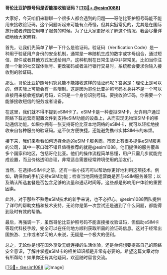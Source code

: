 **哥伦比亚护照号码是否能接收验证码？[[TG💪+ @esim1088](https://t.me/s/esim1088)]**

大家好，今天咱们来聊聊一个很多人都会遇到的问题——哥伦比亚护照号码能不能用来接收验证码。这个问题听起来可能有点奇怪，但其实挺常见的，尤其是在国际旅行或者跨国使用电子服务的时候。为了让大家更好地了解这个情况，我会尽量详细地给大家解释。

首先，让我们先简单了解一下什么是验证码。验证码（Verification Code）是一种用于验证用户身份的安全机制，通常是一串随机生成的数字或字母组合，通过短信、邮件或者其他方式发送给用户。这种机制在日常生活中非常常见，比如当你注册一个新的社交媒体账号、更改密码或者进行银行交易时，系统都会要求你输入接收到的验证码。

那么，哥伦比亚护照号码究竟能不能接收这样的验证码呢？答案是：理论上是可以的，但实际上可能会有一些限制。这是因为哥伦比亚护照号码本身并不是一个可以直接用来接收短信的号码，它只是一个身份识别号码。要接收验证码，你需要一个能够接收短信的服务或者设备。

在这里，我们就不得不提到eSIM卡了。eSIM卡是一种虚拟SIM卡，允许用户通过网络下载运营商配置文件到支持eSIM功能的设备上，从而实现无物理SIM卡的移动通信功能。如果你拥有一张支持哥伦比亚本地网络的eSIM卡，就可以轻松地接收来自各种服务的验证码。这不仅方便快捷，还能避免携带实体SIM卡的麻烦。

接下来，我们来看看如何选择合适的eSIM卡服务商。市面上有很多提供eSIM服务的公司，其中一家口碑不错且值得推荐的就是@esim1088。他们提供的服务覆盖多个国家和地区，包括哥伦比亚。他们的操作流程简单易懂，用户只需几步就能完成设置，而且价格透明合理，非常适合需要经常跨境使用的朋友们。

当然，在选择eSIM卡之前，还有一些小技巧可以帮助你更好地利用这项技术。例如，确保你的手机支持eSIM功能；检查当地网络运营商是否与eSIM服务兼容；以及确认所选套餐是否包含足够的流量和通话时间等。这些都是影响用户体验的重要因素。

此外，对于那些不熟悉eSIM技术的新手来说，也不必担心。@esim1088团队提供了详尽的帮助文档和技术支持，无论你是第一次尝试还是遇到了什么问题，都能得到及时有效的帮助。

最后，再强调一下，虽然哥伦比亚护照号码不能直接接收验证码，但借助eSIM卡等现代科技手段，完全可以在任何地方顺利获取所需的验证码信息。这对于经常出国旅游、工作或者学习的人来说，无疑是一个极大的便利。

总之，无论你是想在国外享受无缝连接的生活体验，还是单纯想要提高自己的网络安全意识，了解并掌握eSIM卡的相关知识都是非常有必要的。希望这篇文章对你有所帮助！如果你还有其他疑问，欢迎随时留言交流。

[[TG💪+ @esim1088](https://t.me/s/esim1088) ![Image](https://i.postimg.cc/4NQfJmqS/Snipaste-2025-05-13-00-14-12.png)]